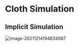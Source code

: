 # Cloth Simulation

## Implicit Simulation

![image-20211214194634987](C:\Users\63211\AppData\Roaming\Typora\typora-user-images\image-20211214194634987.png)
